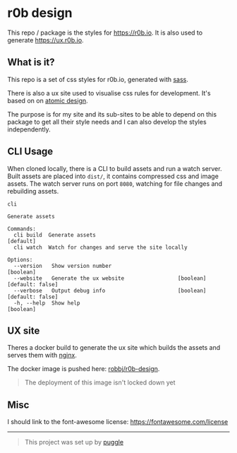 # r0b design

This repo / package is the styles for https://r0b.io.
It is also used to generate https://ux.r0b.io.

## What is it?

This repo is a set of css styles for r0b.io, generated with
[sass](https://sass-lang.com/).

There is also a ux site used to visualise css rules for development.
It's based on on [atomic design](http://atomicdesign.bradfrost.com).

The purpose is for my site and its sub-sites to be able to depend on this package
to get all their style needs and I can also develop the styles independently.

## CLI Usage

When cloned locally, there is a CLI to build assets and run a watch server.
Built assets are placed into `dist/`, it contains compressed css and image assets.
The watch server runs on port `8080`, watching for file changes and rebuilding assets.

```
cli

Generate assets

Commands:
  cli build  Generate assets                                           [default]
  cli watch  Watch for changes and serve the site locally

Options:
  --version   Show version number                                      [boolean]
  --website   Generate the ux website                 [boolean] [default: false]
  --verbose   Output debug info                       [boolean] [default: false]
  -h, --help  Show help                                                [boolean]
```

## UX site

Theres a docker build to generate the ux site which builds the assets and serves them with
[nginx](https://www.nginx.com/).

The docker image is pushed here: [robbj/r0b-design](https://hub.docker.com/r/robbj/r0b-design).

> The deployment of this image isn't locked down yet

## Misc

I should link to the font-awesome license: https://fontawesome.com/license

---

> This project was set up by [puggle](https://npm.im/puggle)
